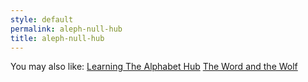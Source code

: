 ```yaml
---
style: default
permalink: aleph-null-hub
title: aleph-null-hub
---
```

You may also like:
[Learning The Alphabet Hub](http://scp-wiki.net/learning-the-alphabet-hub)
[The Word and the Wolf](http://scp-wiki.net/the-word-and-the-wolf)